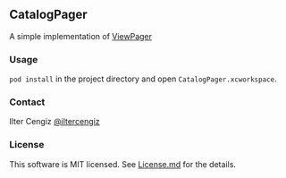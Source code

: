 ## CatalogPager

A simple implementation of [ViewPager](https://github.com/iltercengiz/ICViewPager)

### Usage

`pod install` in the project directory and open `CatalogPager.xcworkspace`.

### Contact

Ilter Cengiz [@iltercengiz](https://twitter.com/iltercengiz)

### License

This software is MIT licensed. See [License.md](https://github.com/iltercengiz/CatalogPager/blob/master/License.md) for the details.
